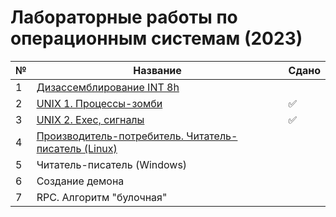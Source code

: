 # Лабораторные работы по операционным системам (2023)

| № | Название | Сдано |  
| --- | --- | --- |
| 1 | [Дизассемблирование INT 8h](https://github.com/XTDimasXT/BMSTU-OS/tree/master/lab_01) | |
| 2 | [UNIX 1. Процессы-зомби](https://github.com/XTDimasXT/BMSTU-OS/tree/master/lab_02) | ✅ |
| 3 | [UNIX 2. Exec, сигналы](https://github.com/XTDimasXT/BMSTU-OS/tree/master/lab_03) | ✅ |
| 4 | [Производитель-потребитель. Читатель-писатель (Linux)](https://github.com/XTDimasXT/BMSTU-OS/tree/master/lab_04) | |
| 5 | Читатель-писатель (Windows) |  |
| 6 | Создание демона |  |
| 7 | RPC. Алгоритм "булочная" |  |

